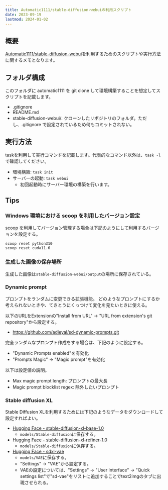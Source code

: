 ```yaml
---
title: Automatic1111/stable-diffusion-webuiの利用スクリプト
date: 2023-09-19
lastmod: 2024-01-02
---
```


## 概要

[Automatic1111/stable-diffusion-webui](https://github.com/AUTOMATIC1111/stable-diffusion-webui)を利用するためのスクリプトや実行方法に関するメモとなります。

## フォルダ構成

このフォルダに automatic1111 を git clone して環境構築することを想定してスクリプトを記載します。

- .gitignore
- README.md
- stable-diffusion-webui/: クローンしたリポジトリのフォルダ。ただし、.gitignore で設定されているため何もコミットされない。

## 実行方法

taskを利用して実行コマンドを記載します。代表的なコマンド以外は、`task -l`で確認してください。

- 環境構築: `task init`
- サーバーの起動: `task webui`
  - 初回起動時にサーバー環境の構築を行います。

## Tips

### Windows 環境における scoop を利用したバージョン設定

scoop を利用してバージョン管理する場合は下記のようにして利用するバージョンを設定する。

```sh
scoop reset python310
scoop reset cuda11.6
```

### 生成した画像の保存場所

生成した画像は`stable-diffusion-webui/output`の場所に保存されている。

### Dynamic prompt

プロンプトをランダムに変更できる拡張機能。
どのようなプロンプトにするか考えられないときや、てきとうにくっつけて変化を見たいときに使える。

以下のURLをExtensionの"Install from URL" -> "URL from extension's git repository"から設定する。

- <https://github.com/adieyal/sd-dynamic-prompts.git>

完全ランダムなプロンプト作成をする場合は、下記のように設定する。

- "Dynamic Prompts enabled"を有効化
- "Prompts Magic" -> "Magic prompt"を有効化

以下は設定値の説明。

- Max magic prompt length: プロンプトの最大長
- Magic prompt blocklist regex: 除外したいプロンプト

### Stable diffusion XL

Stable Diffusion XLを利用するためには下記のようなデータをダウンロードして設定すればよい。

- [Hugging Face - stable-diffusion-xl-base-1.0](https://huggingface.co/stabilityai/stable-diffusion-xl-base-1.0/tree/main)
  - `models/Stable-diffusion`に保存する。
- [Hugging Face - stable-diffusion-xl-refiner-1.0](https://huggingface.co/stabilityai/stable-diffusion-xl-refiner-1.0/tree/main)
  - `models/Stable-diffusion`に保存する。
- [Hugging Face - sdxl-vae](https://huggingface.co/stabilityai/sdxl-vae/tree/main)
  - `models/VAE`に保存する。
  - "Settings" -> "VAE"から設定する。
  - VAEの設定については、"Settings" -> "User Interface" -> "Quick settings list"で"sd-vae"をリストに追加することでtext2imgのタブに出現させられる。
